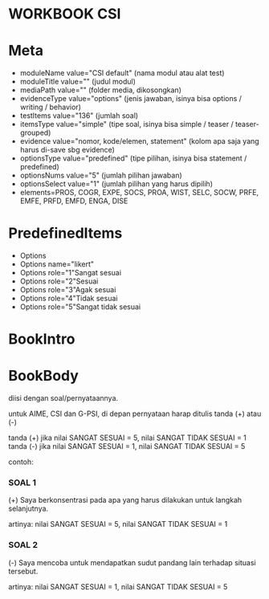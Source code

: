 # WORKBOOK CSI

# Meta

- moduleName value="CSI default" (nama modul atau alat test)
- moduleTitle value="" (judul modul)
- mediaPath value="" (folder media, dikosongkan)
- evidenceType value="options" (jenis jawaban, isinya bisa options / writing / behavior)
- testItems value="136" (jumlah soal)
- itemsType value="simple" (tipe soal, isinya bisa simple / teaser / teaser-grouped)
- evidence value="nomor, kode/elemen, statement" (kolom apa saja yang harus di-save sbg evidence)
- optionsType value="predefined" (tipe pilihan, isinya bisa statement / predefined)
- optionsNums value="5" (jumlah pilihan jawaban)
- optionsSelect value="1" (jumlah pilihan yang harus dipilih)
- elements=PROS, COGR, EXPE, SOCS, PROA, WIST, SELC, SOCW, PRFE, EMFE, PRFD, EMFD, ENGA, DISE

# PredefinedItems

- Options
- Options name="likert"
- Options role="1"Sangat sesuai
- Options role="2"Sesuai
- Options role="3"Agak sesuai
- Options role="4"Tidak sesuai
- Options role="5"Sangat tidak sesuai

# BookIntro

# BookBody

diisi dengan soal/pernyataannya.

untuk AIME, CSI dan G-PSI, di depan pernyataan harap ditulis tanda (+) atau (-)

tanda (+) jika nilai SANGAT SESUAI = 5, nilai SANGAT TIDAK SESUAI = 1   
tanda (-) jika nilai SANGAT SESUAI = 1, nilai SANGAT TIDAK SESUAI = 5

contoh:

### SOAL 1

(+) Saya berkonsentrasi pada apa yang harus dilakukan untuk langkah selanjutnya.

artinya: nilai SANGAT SESUAI = 5, nilai SANGAT TIDAK SESUAI = 1

### SOAL 2

(-) Saya mencoba untuk mendapatkan sudut pandang lain terhadap situasi tersebut.

artinya: nilai SANGAT SESUAI = 1, nilai SANGAT TIDAK SESUAI = 5



